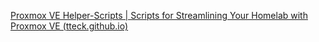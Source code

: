 [Proxmox VE Helper-Scripts | Scripts for Streamlining Your Homelab with Proxmox VE (tteck.github.io)](https://tteck.github.io/Proxmox/)
